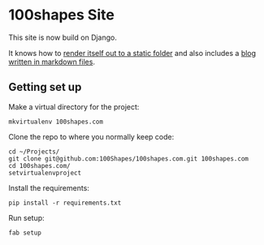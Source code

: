 100shapes Site
==============

This site is now build on Django.

It knows how to [render itself out to a static folder](https://github.com/datadesk/django-bakery) and also includes a [blog written in markdown files](https://github.com/cgrice/django-staticblog).

Getting set up
--------------

Make a virtual directory for the project:

	mkvirtualenv 100shapes.com

Clone the repo to where you normally keep code:

	cd ~/Projects/
	git clone git@github.com:100Shapes/100shapes.com.git 100shapes.com
	cd 100shapes.com/
	setvirtualenvproject

Install the requirements:

	pip install -r requirements.txt

Run setup:

	fab setup

